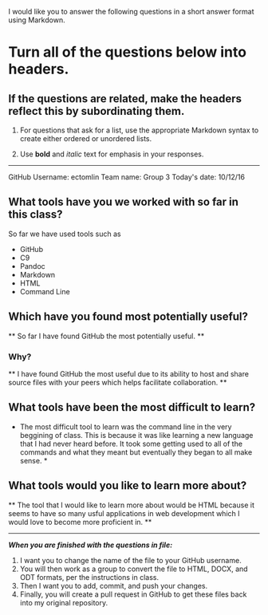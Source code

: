 I would like you to answer the following questions in a short answer format using Markdown. 

# Turn all of the questions below into headers. 

## If the questions are related, make the headers reflect this by subordinating them.  

1. For questions that ask for a list, use the appropriate Markdown syntax to create either ordered or unordered lists. 

2. Use **bold** and *italic* text for emphasis in your responses.

* * *

GitHub Username: ectomlin
Team name: Group 3
Today's date: 10/12/16

## What tools have you we worked with so far in this class? ##
So far we have used tools such as 
* GitHub
* C9
* Pandoc 
* Markdown
* HTML
* Command Line

## Which have you found most potentially useful? ##
** So far I have found GitHub the most potentially useful. **

### Why? ###
** I have found GitHub the most useful due to its ability to host and share source files with your peers which helps facilitate collaboration. **

## What tools have been the most difficult to learn? ##
* The most difficult tool to learn was the command line in the very beggining of class. This is because it was like learning a new language that I had never heard before. It took some getting used to all of the commands and what they meant but eventually they began to all make sense. *

## What tools would you like to learn more about? ##
** The tool that I would like to learn more about would be HTML because it seems to have so many usful applications in web development which I would love to become more proficient in. **

* * * 

***When you are finished with the questions in file:*** 

1. I want you to change the name of the file to your GitHub username. 
2. You will then work as a group to convert the file to HTML, DOCX, and ODT formats, per the instructions in  class. 
3. Then I want you to add, commit, and push your changes. 
4. Finally, you will create a pull request in GitHub to get these files back into my original repository. 